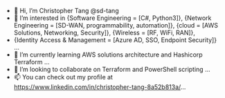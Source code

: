 - 👋 Hi, I’m Christopher Tang @sd-tang
- 👀 I’m interested in {Software Engineering = [C#, Python3]}, {Network Engineering = [SD-WAN, programmability, automation]}, {cloud = [AWS Solutions, Networking, Security]}, {Wireless = [RF, WiFi, RAN]}, 
- {Identity Access & Management = [Azure AD, SSO, Endpoint Security]} ...
- 🌱 I’m currently learning AWS solutions architecture and Hashicorp Terraform ...
- 💞️ I’m looking to collaborate on Terraform and PowerShell scripting ...
- 📫 You can check out my profile at https://www.linkedin.com/in/christopher-tang-8a52b813a/...

<!---
sd-tang/sd-tang is a ✨ special ✨ repository because its `README.md` (this file) appears on your GitHub profile.
You can click the Preview link to take a look at your changes.
--->
